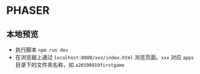# PHASER

## 本地预览

- 执行脚本 `npm run dev`
- 在浏览器上通过 `localhost:8088/xxx/index.html` 浏览页面。`xxx` 对应 `apps` 目录下的文件夹名称，如 `a20190919firstgame`
